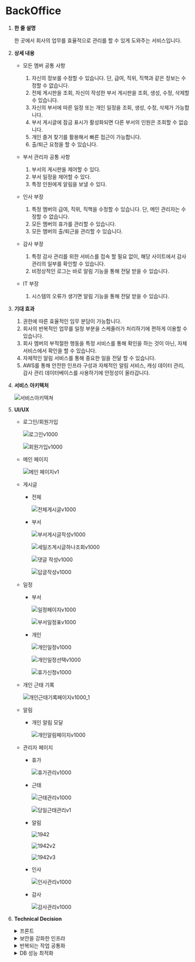 # BackOffice

1. **한 줄 설명**
    
    한 곳에서 회사의 업무를 효율적으로 관리를 할 수 있게 도와주는 서비스입니다.
    
2. **상세 내용**
    - 모든 멤버 공통 사항
        1. 자신의 정보를 수정할 수 있습니다. 단, 급여, 직위, 직책과 같은 정보는 수정할 수 없습니다.
        2. 전체 게시판을 조회, 자신이 작성한 부서 게시판을 조회, 생성, 수정, 삭제할 수 있습니다.
        3. 자신의 부서에 따른 일정 또는 개인 일정을 조회, 생성, 수정, 삭제가 가능합니다.
        4. 부서 게시글에 잠금 표시가 활성화되면 다른 부서의 인원은 조회할 수 없습니다.
        5. 개인 즐겨 찾기를 활용해서 빠른 접근이 가능합니다.
        6. 출/퇴근 요청을 할 수 있습니다.
    
    - 부서 관리자 공통 사항
        1. 부서의 게시판을 제어할 수 있다.
        2. 부서 일정을 제어할 수 있다.
        3. 특정 인원에게 알림을 보낼 수 있다.
        
    - 인사 부장
        1. 특정 멤버의 급여, 직위, 직책을 수정할 수 있습니다. 단, 메인 관리자는 수정할 수 없습니다.
        2. 모든 멤버의 휴가를 관리할 수 있습니다.
        3. 모든 멤버의 출/퇴근을 관리할 수 있습니다.
        
    - 감사 부장
        1. 특정 감사 관리를 위한 서비스를 접속 할 필요 없이, 해당 사이트에서 감사 관리의 일부를 확인할 수 있습니다.
        2. 비정상적인 로그는 바로 알림 기능을 통해 전달 받을 수 있습니다.
        
    - IT 부장
        1. 시스템의 오류가 생기면 알림 기능을 통해 전달 받을 수 있습니다.
    
3. **기대 효과**
    1. 권한에 따른 효율적인 임무 분담이 가능합니다.
    2. 회사의 반복적인 업무를 일정 부분을 스케줄러가 처리하기에 편하게 이용할 수 있습니다.
    3. 회사 멤버의 부적절한 행동을 특정 서비스를 통해 확인을 하는 것이 아닌, 자체 서비스에서 확인을 할 수 있습니다.
    4. 자체적인 알림 서비스를 통해 중요한 일을 전달 할 수 있습니다.
    5. AWS를 통해 안전한 인프라 구성과 자체적인 알림 서비스, 캐싱 데이터 관리, 감사 관리 데이터베이스를 사용하기에 안정성이 올라갑니다.
    
4. **서비스 아키텍처**
    
    ![서비스아키텍쳐](https://github.com/user-attachments/assets/e762c30c-15f8-4118-a9c7-de53bc5b49c6)

    
5. **UI/UX**
    - 로그인/회원가입

        ![로그인v1000](https://github.com/user-attachments/assets/122f9268-94f3-49c6-88a8-f92bc249e9bc)

        ![회원가입v1000](https://github.com/user-attachments/assets/6edcd03f-bdcb-4823-b4d8-bfa1ba825833)

    - 메인 페이지

        ![메인 페이지v1](https://github.com/user-attachments/assets/01cf05dc-acd8-4011-b6d3-c68238b80537)
        
    - 게시글
        - 전체

            ![전체게시글v1000](https://github.com/user-attachments/assets/ff1ac432-7ecb-4969-ad32-af288a40c824)

            
        - 부서
            
            ![부서게시글작성v1000](https://github.com/user-attachments/assets/143093e6-ad2b-4d6c-b62e-68404637a2ac)

            ![세일즈게시글하나조회v1000](https://github.com/user-attachments/assets/635ff963-ee62-4d79-9a46-251041ab1fc0)
           
            ![댓글 작성v1000](https://github.com/user-attachments/assets/db78c40d-da81-4ddb-a731-878bbc151182)
            
            ![답글작성v1000](https://github.com/user-attachments/assets/3bcc6093-4580-4b9a-a1ca-12013f5acdd7)

    - 일정
        - 부서
          
            ![일정페이지v1000](https://github.com/user-attachments/assets/7c5dbcba-1c23-4b16-8130-18ec26ebb221)

            ![부서일정표v1000](https://github.com/user-attachments/assets/1d61e431-1dac-42d1-833f-34790fdaa409)

            
        - 개인
            
            ![개인일정v1000](https://github.com/user-attachments/assets/a196d666-7c7b-4d9a-b6f8-63e8e1b9cbef)

           ![개인일정선택v1000](https://github.com/user-attachments/assets/a91faf67-428b-4813-a54e-66edda25cad3)

            ![휴가신청v1000](https://github.com/user-attachments/assets/4730e041-3a4b-46b1-a50c-e2152b63b50a)

            
    - 개인 근태 기록

      ![개인근태기록페이지v1000_1](https://github.com/user-attachments/assets/5419cb48-d5ef-44db-bf3d-37c5bf275e43)

        
    - 알림
        - 개인 알림 모달
            
            ![개인알림페이지v1000](https://github.com/user-attachments/assets/62f5e600-44f3-4be4-864c-829138a94ab0)

            
    - 관리자 페이지
        - 휴가
            
            ![휴가관리v1000](https://github.com/user-attachments/assets/6810f6e8-4054-4e6f-a043-e758f6634e82)

        - 근태
            
            ![근태관리v1000](https://github.com/user-attachments/assets/308d1c87-ab6c-4c8f-b631-d989210bc685)

            ![당일근태관리v1](https://github.com/user-attachments/assets/16975d4d-9ef7-4493-b538-600f8ea7df65)
            
        - 알림
            
            ![1942](https://github.com/user-attachments/assets/0df69c76-97f0-4662-9873-8daf53b42055)
          
            ![1942v2](https://github.com/user-attachments/assets/8f5736ba-c8eb-403b-8469-12d768340f94)

            ![1942v3](https://github.com/user-attachments/assets/3680f242-e1d2-4aa4-a471-abaed5b90d2f)
            
        - 인사
            
            ![인사관리v1000](https://github.com/user-attachments/assets/19909905-7ede-4b38-a4d2-d0cae69afc4a)
            
        - 감사
            
            ![감사관리v1000](https://github.com/user-attachments/assets/2f71fe94-b575-48d0-b055-9647e2afc0e0)
 
5. **Technical Decision**
   <details>
       <summary>프론트</summary>
       
   - 문제 상황     
      - PostMan 또는 다른 방식을 통해 API 요청을 보여주는 개발 방식 보다는 해당 서비스가 직접적으로 이루어지는 과정을 직접 보여주고자 하는데, 적절하게 사용할 수 있는 프론트 기술을 알지 못하는 문제에 직면함.
            
   - 도입 이유
      - 특정 API의 요청/응답을 보여주는 것이 아닌, 직접적으로 요청/응답이 가는 형태를 단 하나의 화면으로 보여줄 수 있게 됨.
      - 백엔드 개발자라도 프론트의 데이터 요청/응답 흐름을 알고 있어야 한다고 생각함.
      - 프레임 워크 결정
         - ReactJs
            - 직접 다루어 본 적이 존재해, 비교적 낮은 러닝 커브
            - 수많은 라이브러리들이 존재하여 유지 보수가 용이
         - VueJs
            - Vuex, Pinia를 활용한 간단한 상태 관리
            - 이전 프로젝트에서 사용해본 경험 존재
            - 상대적으로 높은 러닝 커브
            - 라이브러리가 상대적으로 적어 유지 보수가 어려움
         - 결론
            - 아래와 같은 이유로 ReactJs를 통한 프론트를 구성하고자 함.
            - 대량의 데이터 관리
                - 대량의 데이터 처리를 필터링, 테이블, 페이지을 통해 구성 → SPA(Single Page Application) 구조를 통하여 다량의 데이터를 빠르게 렌더링이 가능함.
            - 보안
                - JWT 기반 인증 적용 → Spring Boot 백엔드와 연동하여 토큰 기반 인증을 함.
                - CSRF, XSS 방어 → React는 기본적으로 클라이언트 렌더링을 사용하여 서버 측 렌더링보다 CSRF 위험이 적음
            - 확장성 & 유지보수
                - 컴포넌트 기반 개발로 재사용성이 높음 → 유지보수 시 특정 컴포넌트만 수정하여 빠른 대응 가능
                - AWS S3 + CloudFront 배포와 호환성 높음 → 정적 사이트로 빌드하여 빠르게 배포 가능
         - 구현 방식
            - 대량의 데이터 관리
                - 필터를 재사용 컴포넌트를 만들어 사용하고 각각의 특징이 두드러지는 테이블과 페이지는 따로 만들어 대량 데이터를 관리를 밑과 같은 코드로 관리합니다.
                    - FilterDropDown
                        - 다양한 필터 타입을 지원하여 유연한 데이터 검색 가능하게 합니다.
                            - checkbox, input, selct 타입을 유연하게 사용할 수 있게 합니다.
                        - 사용자가 원하는 조건을 쉽게 선택할 수 있도록 UI를 제공하며, useState를 활용해 상태를 관리함.
                    - 테이블 스타일은 한 곳에서 관리하도록 집중하고 일관된 디자인을 할 수 있도록 합니다.
                    - PaginationFooter
                        - 여러 페이지에서 동일한 페이징 UI를 사용할 수 있도록 재사용 가능한 컴포넌트로 구성하여 유지보수성을 향상시켰습니다.
                        - 현재 페이지를 중심으로 최대 5개의 페이지 버튼(이전 2개, 이후 2개)을 노출하는 방식으로 구현하여 가독성을 높힙니다.
                    
            - 보안
                - 프로젝트에서 JWT 기반 사용자 인증 적용을 아래와 같은 모듈로 수행합니다.
                    - AuthProvider
                        - 사용자의 인증 상태를 관리하는 역할을 합니다.
                        - checkAuth()를 실행하여 서버에서 인증 상태를 확인한 후, 사용자 정보를 useState로 관리
                        - 사용자 정보를 **LocalStorage**에 저장하여 페이지 새로고침 시에도 유지
                        - 다양한 필드들(isAuthenticated, id, name…)을 Context로 제공하여 인증된 사용자의 정보를 쉽게 활용 가능
                            - isAuthenticated = ture : localStorage에 특정 정보 저장 및 Context Provider를 통해 다른 컴포넌트도 해당 정보를 유지
                            - isAuthenticated = false : 403에러 반환
                    - AxoisUtils
                        - Axios 인스턴스를 생성하여, 공통적인 HTTP 요청 설정을 적용하는 역할을 합니다.
                        - 인증이 필요 여부에 따른 api 요청을 구분합니다.
                            - apiBaseUrl : env파일에 특정 api 경로를 지정하고 개발, 배포 환경에 따른 요청 경로를 보냅니다.
                            - axoisUnAuthenticated : signup, login에 대한 api 요청은 jwt token의 요청이 불필요한 요청을 처리합니다.
                            - axoisAuthenticated : jwt token 요청을 무조건 처리한 API 요청을 보냅니다.
                            - interceptors : 요청 시, jwt token 토큰을 추가하고 이에 맞는 응답 처리합니다.
                    - AuthService
                        - 회원가입, 로그인, 로그아웃, 인증 확인 등의 API 요청을 담당하는 서비스 모듈입니다.
                        - chekAuth : 요청을 통해 현재 사용자 인증 상태 확인합니다.
                        - getAccessToken : refreshToken의 만료 시에, 요청을 통해 새 액세스 토큰 발급합니다.
        - 기대 효과
            - 빠른 데이터 검색 & 렌더링 최적화로 사용자 경험이 향상됩니다.
            - 안전한 사용자 인증 & 데이터 보호할 수 있습니다.
   </details>

    <details>
        <summary>보안을 강화한 인프라</summary>
        
   - JWT Token 보안 강화
      - 문제 상황
           기존의 Spring boot의 Security를 사용해, Session을 통한 제어를 하는 방식은 서버에 많은 부담을 주며, 직원이 많은 환경에서는 서버를 여러 대 둬야 하는데, 같은 세션을 공유하는 저장소를 확장 해야하는 유지 보수 비용이 불필요하게 발생하게 됩니다.   
      - 도입 이유 
        - 기업의 내부 정보의 안정성 증가 
        - Jwt Token
            - 상대적으로 낮은 유지 보수 비용
            - 높은 개발 친화성
            - 확장성
        - 구현 방식
            - JWT Token은 Access Token은 만료 기간은 1시간, RefreshToken은 만료 기간이 1일이며, RefreshToken은 Redis를 통한 저장을 하고 있습니다.
            - Jwt Token이 필요 없는 API 요청 : 로그인, 회원 가입, 이름 중복 체크에 관련된 요청은 요청 헤더에 Jwt Token을 넣지 않은 API 요청을 합니다.
            - 일반적인 API 요청 : 모든 요청은 요청 헤더에 Cookie를 담아서 요청을 보내야 합니다.
            - WebSocket 요청 : Cookie에 저장되어 있는 accessToken을 Authorization : Bearer your_jwt_token과 같은 형식으로 요청 헤더에 담아서 요청합니다.
        - 기대 효과
            - 기존의 세션 방식에서 취약한 XSS, CSRF 공격 방어를 할 수 있습니다.
            - Websocket 환경 사용에 있어서 Jwt Token 인증 방식을 재사용하여 인증을 할 수 있습니다.
        - HTTPS 적용 및 ResponseCookie 활용
            - 문제 상황   
                브라우저에서 http 프로토콜로 서버의 접근을 허용하게 되면 네트워크에서 비밀번호, 토큰을 가로채는 중간자 공격에 취약하다는 문제점이 발생합니다.
            - 도입 이유
                - HTTPS를 도입하여 클라이언트-서버간의 데이터를 암호화하여 보안을 강화하고자 합니다.
                - ALB를 활용하여, EC2 내부는 HTTP 프로토콜로 통신하여 접근하게 하여, 보안의 안정성을 증대 시키고자 합니다.
                - Jwt Token을 HttpOnly, Secure = true, SameSite = “Strict” 환경에만 작동하게 하여, 특정 공격의 취약한 부분을 제거하고자 합니다.
            - 구현 방식
                - AWS ACM을 활용한 TLS 버젼 1.2 인증서를 API 서버와 웹 사이트에 발급하여 데이터를 암호화할 수 있게 합니다.
                - CloudFront와 ALB를 통한 원본 서버를 연결하여 성능을 최적화할 수 있게 합니다.
                - Spring boot에서 ResponseCookie를 활용해서 특정 설정을 통하여 HTTPS 프로토콜 환경에서만 해당 쿠키를 전달 가능하게 변경합니다.
                - 사진 첨부
                    - 정적 웹사이트, API 서버 TLS 발급       
                            ![backoffice_tls](https://github.com/user-attachments/assets/30a03764-2d7f-4646-8c8e-037c4e4a6b76)
                    - CloudFront ALB 연결
                        ![cloudFront_alb_connect](https://github.com/user-attachments/assets/f8795583-81a0-474b-b1d5-dc4dc64f7bf4)
                        ![cloudFront_alb_connect_v2](https://github.com/user-attachments/assets/3c37633e-de32-420b-9d06-d421492b40e7)
            - 기대 효과
                - MITM(Man-in-the-Middle) 공격 방지 및 데이터 보안이 강화됩니다.
                - 클라이언트에서 JWT 토큰 접근 차단 (XSS, CSRF 공격 방어 가능)할 수 있습니다.
            - 해당 문제 상황 추가 정리
                [backoffice_cookie_v1.pdf](https://github.com/user-attachments/files/19104903/backoffice_cookie_v1.pdf)
        - 인프라 보안
            - 문제 상황   
                비정상적인 API 접근, 대용량 파일 업로드를 하는 경우에 그대로 application에 전달 되는 문제점이 발생합니다.
            - 도입 이유
                - 불필요한 트래픽이 발생하여, 비용이 추가적으로 발생하게 됩니다.
                - 대용량 파일 업로드를 하게 되면 S3 스토리지에 대한 과한 비용이 발생 할 수 있음으로, 대용량 파일 업로드를 방지하고자 합니다.
                - WAF을 활용하여, 추가적인 보안을 확장할 수 있습니다. 
            - 구현 방식
                - AWS WAF의 기존의 제한 방식을 추가로 사용 또는 자기 자신이 만든 제한을 추가하여 EC2 원본 서버의 접근을 앞단에서 막게 합니다.
                    - 10MB 이상의 파일 업로드 차단
                    - 특정 국가/지역의 접근을 제한
                    - SQL Injection 및 XSS 공격 탐지 및 차단
                - CloudFront와 S3의 보안 설정 강화
                    - CloudFront에서만 S3 원본 접근 허용 (Origin Access Control)
                    - 파일 업로드 시, 특정 출처(Origin)만 허용
                    - CloudFront의 캐싱 무효화 정책 활성화
                - 사진 첨부
                    - WAF 대용량 파일 업로드 차단 규칙
                        ```json
                        {
                          "Name": "LimitRequestBodySize",
                          "Priority": 3,
                          "Statement": {
                            "SizeConstraintStatement": {
                              "FieldToMatch": {
                                "JsonBody": {
                                  "MatchPattern": {
                                    "All": {}
                                  },
                                  "MatchScope": "ALL",
                                  "OversizeHandling": "MATCH"
                                }
                              },
                              "ComparisonOperator": "GT",
                              "Size": 10485760,
                              "TextTransformations": [
                                {
                                  "Priority": 0,
                                  "Type": "NONE"
                                }
                              ]
                            }
                          },
                          "Action": {
                            "Block": {}
                          },
                          "VisibilityConfig": {
                            "SampledRequestsEnabled": true,
                            "CloudWatchMetricsEnabled": true,
                            "MetricName": "LimitRequestBodySize"
                          }
                        }
                        ```
                    - CloudFront의 WAF 설정을 통한 특정 국가/지역의 접근 제한
                        ![cloudFront_blocked_special_country](https://github.com/user-attachments/assets/5dd6ae56-55c4-4490-9a0a-ec6ec4851617)
            - 기대 효과
                - 서버 부하 방지 및 악성 트래픽 차단
                - 대용량 요청에 대하여 트래픽 제한으로 인프라 비용 절감   
        - 확장 가능성
            - 문제 상황   
                application 레벨이 아닌 앞단 레벨의 문제점을 전부 로깅으로 기록할 수 없다는 문제점이 발생합니다.
            - 도입 이유
                - 로깅 검사를 application에서 로깅을 저장하는 것과 WAF에서도 로깅을 기록하여, 장애 감지 및 분석을 추가적으로 하여, 에러 방지에 힘쓰고자 합니다.
                - AWS 인프라를 사용하고 있음으로 WAF뿐만 아니라, CloudWatch의 추가 확장을 고려할 수 있습니다.
            - 차후 구현 방식
                - AWS CloudWatch Logs 및 Metrics 적용을 통한 CloudFront, EC2, ALB 상태 모니터링을 효율적으로 할 수 있습니다.
                - ELK Stack을 통한 API 요청 로그 시각화 및 분석을 할 수 있습니다.
            - 기대 효과
                - 실시간 장애 감지 및 빠른 대응 가능
            | 카테고리 | 문제 상황 | 도입 이유 | 구현 방식 | 기대 효과 |
            | --- | --- | --- | --- | --- |
            | **JWT 인증** | 세션 기반 인증은 서버 부담 증가 | 유지보수 비용 절감, 확장성 고려 | AccessToken + RefreshToken 구조, WebSocket에서도 사용 | XSS, CSRF 방어 및 인증 통합 |
            | **HTTPS + Secure Cookie** | HTTP 프로토콜 사용 시 보안 취약 | MITM 공격 방어, JWT 토큰 보호 | AWS ACM TLS 적용, HttpOnly Secure Cookie 설정 | 데이터 암호화 및 클라이언트 접근 차단 |
            | **인프라 보안 (WAF + CloudFront + S3)** | 비정상적인 API 접근 및 대용량 파일 업로드 문제 | 불필요한 트래픽 차단 및 비용 절감 | WAF 차단 규칙 적용, CloudFront + S3 OAC 활용 | 서버 부하 방지, 악성 트래픽 차단 |
            | **인프라 기반 확장 가능성 (CloudWatch + ELK)** | 로깅 부족으로 문제 분석 어려움 | 장애 감지 및 분석 강화 | AWS CloudWatch, WAF 로그 분석, ELK Stack 연계 | 실시간 모니터링 및 최적화 가능 |
    </details>

   <details>
       <summary>반복되는 작업 공통화</summary>
       
    - 문제 상황
        - 현재 인사 담당자가  매일 출근할 때마다 개별적으로 근태 기록을 생성하고, 휴가가 끝난 멤버의 상태를 직접 변경해야 하는 번거로움이 있음. 또한, 연말이 되면 수작업으로 연간 데이터를 정리해야 하는 문제가 발생. 이를 자동화하여 인사 담당자의 업무 부담을 줄이고, 실수 없이 일관된 처리를 수행할 방법을 모색
    - 도입 이유 
        1. 관리자의 업무를 자동화하여, 일의 부담감을 덜고자 함. 
        2. 모든 직원은 실수로 발생할 수 있는 데이터를 일관된 업무 처리로 오류를 최소화함.
        3. 신규 멤버는 일관된 프로세스를 통해 적응 속도를 향상시키고 조직 전체의 운영 효율성을 높일 수 있음.
    - 구현 방식
        - DailyScheduler, MonthlyScheduler, YearlyScheduler를 나누어 실행하게 함.
        1. DailyScheduler : 당일에 처리해야 할 업무를 자동화
        2. MonthlyScheduler: 달 단위에 처리해야 할 업무를 자동화
        3. YearlyScheduler : 연 단위에 처리해야 할 업무를 자동화
    - 기대 효과
        1. 업무가 치중되어 있는 관리자의 업무가 자동화되어 전략적 업무에 집중할 수 있게 됨.
        2. 모든 멤버가 일괄적인 업무 처리에 따라 빠른 업무 적응 속도가 기대됨.
   </details>

   <details>
       <summary>DB 성능 최적화</summary>
       
   1. 다양한 DB
        1. 문제 상황
            - 기존 인프라는 MySQL만 사용하고 있었으나, 특정 엔티티의 데이터가 수십만 개 이상이 쌓이면서 밑과 같은 문제가 발생함.
            1. MySQL에서 특정 엔티티 대상으로 복잡한 조회에 대해서 성능이 급격히 저하됨.
            2. RefreshToken은 자주 변경되어지는 데이터임으로 MySQL과 맞지 않음.
            3. 바뀌지 않는 데이터가 Server에 똑같은 SELECT 조회문을 날려 불필요한 API 요청을 줄 일 필요가 있다고 생각함.
        2. 도입 이유
            1. MongoDB : 인덱싱 성능이 우수하고, JSON 기반 문서형 저장소가 복잡한 쿼리에 적합
            2. Redis : TTL 설정 가능, 메모리 기반이므로 빠른 조회 및 삭제 가능
            3. localStorage & Redis : 서버 부하를 줄이기 위해 Redis와 localStorage를 함께 사용
        3. 구현 방식
            1. MongoDB
                - MySQL의 경우 인덱스 최적화를 하더라도 JOIN 연산이 많아지면 성능이 떨어짐.
                - MongoDB는 JSON 기반 문서형 DB로, 대량 데이터를 효율적으로 저장하고 조회할 수 있음.
                - 조회 최적화에 구현 방식을 같이 확인 가능.
            2. Redis
                - Jwt Token을 통한 RefreshToken을 구현함.
                - 해당 RefreshToken은 Access Token의 상태에 따라 처리 방식이 변경
                    - RefreshToken ACCESS
                        - AccessToken ACCESS : 해당 프로세스 진행
                        - AccessToken EXPIRED : AccessToken만 재발급, 프로세스 진행
                        - AccessToken FAIL : 403 에러
                    - RefreshToken EXPIRED
                        - AccessToken ACCESS : RefrehsToken만 재발급, 프로세스 진행
                        - AccessToken EXPIRED : AccessToken, RefreshToken 재발급, 프로세스 진행
                        - AccessToken FAIL : 403 에러
                    - FAIL → 403 에러
                - 위와 같은 검증을 하고, RefreshToken은 RefreshTokenRepository에 저장
                - 이미지 첨부
            3. CacheData → Client & Redis
                1. Client의 localStorage에 저장하는 방식
                    1. 네트워크 요청 없이 즉시 사용 가능
                    2. 보안 문제로 인해 중요한 데이터 저장 불가
                2. Redis를 활용하여 저장하는 방식
                    1. 빠른 조회 및 검증 가능
                    2. 네트워크 요청이 필요하여 localStorage보다는 상대적으로 느림
                - 따라서, 덜 중요한 정보는 localStorage에 저장하고, 중요한 정보는 Redis에 저장하는 방식으로 혼합하여 사용
                - 이미지 첨부 :
                    - localStorage :
                    - 휴가 정정 기간(데이터베이스 2) :
                    - 예정된 근태 기록(데이터베이스 3) :
        4. 기대 효과
            1. 백 만개의 데이터가 존재할 때, MongoDB에서 조회 속도를 약 6~8배 성능을 향상시킬 수 있음. 
            2. RefreshToken을 Redis를 통한 관리를 하여, 간단하게 TTL 설정하고 XSS, CSRF, MITM과 같은 공격을 방지할 수 있어 안전하게 구성할 수 있음.
            3.  Redis를 캐시로 활용하여 서버 부하를 줄이고 빠른 응답 속도 제공
    2. 조회 최적화
        1. 문제 상황
            - MySQL : 많은 필터링으로 인하여 쿼리의 복잡도가 올라가고 다른 엔티티와의 연관관계가 복잡해짐으로써 CRUD의 성능에 영향을 미침.
            - MongoDB : 해당 데이터베이스로 변경했음에도, 조회 속도 개선이 되지 않음.
        2. 도입 이유
            1. Indexing : 특정 필드를 하이라이팅하여, 더 빠른 조회 속도를 부여할 수 있게 함.
            2. Page : 모든 데이터를 반환하는 것이 아닌, 사용자가 요구한 데이터만을 적절히 반환하여, 속도를 높이고자 함.
            3. 필요한 필드만 SELECT : 모든 엔티티에 대한 조회를 하는 것이 아닌, 반환이 필요한 부분만 SELECT하여, 대용량의 데이터를 효율적으로 조회할 수 있게 함.
        3. 구현 방식
            1. Indexing : 
                - 특정 엔티티 두 개만 선별해서 작성함. 밑의 ‘DB 성능 최적화’에 상세히 기록함.
                1. Attendances
                    - Index status
                    - attendancesStatus : 모든 구성원들이 출결 상태에 대한 상태 업데이트가 많이 될 것이라 판단하여, index를 하지 않음
                    - checkInTime, checkOutTime : 위와 같은 이유로 예상됨.
                    - memberId : 멤버 아이디는 외래키로 개인 출결, 관리자 페이지의 조회가 많이 일어나면서, 해당 memberId는 생성/수정/삭제의 연산이 일어날 일이 드물다.
                    - createdAt : createdAt 필드는 해당 출결 날짜에 해당하며, 스케줄러에 의한 Attendances ‘생성’은 매일 일어나고 ‘수정/삭제’는 거의 없지만, 멤버들이 출결 상태/관리자 근태 관리 페이지 조회가 자주 일어나는 것을 감안하면, INDEX 처리가 적절하다고 생각
                2. Notifcations 
                    - toMemberName, fromMemberName : 누가, 누구한테 전달 받았을 지에 대한 정보를 줘야함.
                    - isRead
                        - isRead는 isRead = false에 해당하는 알림 조회가 많음
                        - isRead는 상태 변경이 많지만, 알림 1개당 단 한 번의 상태 변경만 이루어짐.
                            - 초기 상태는 isRead = false → isRead = true 상태로의 변경만 하기 때문
                        - Notifications 특성 상, 알림을 조회가 많이 이루어지기에 읽기 최적화가 더 중요함.
                            - MongoDB 특성상 오버헤드가 일어날 수도 있음.
            2. 페이징 조회
                - 전체 데이터를 가지고 오는 것이 아닌 개발자의 요청에 따른 일부 데이터만 가지고 옴.
                - 일부 데이터 요청에 LIMIT, OFFSET, ORDER BY등을 활용하여 조회함.
                - 장점
                    - **조회 성능 향상**: 전체 데이터 조회보다 빠름.
                    - **메모리 사용량 감소**: 불필요한 데이터 로딩 방지.
                    - **네트워크 부하 감소**: 클라이언트로 전송하는 데이터가 줄어듦.
        4. 기대 효과
            1. 대용량의 데이터를 조회하는 속도가 개선됨.
            2. 서버에서도 DB에게 필요한 데이터의 필드만 받아서 사용하기에 부하가 줄어듦.
        5. DB 성능 최적화 (성능 테스트 환경에 따른 결과값)
   </details>
